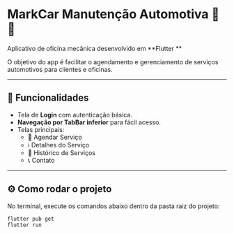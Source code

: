 # MarkCar Manutenção Automotiva 🚗🔧  
Aplicativo de oficina mecânica desenvolvido em **Flutter ** 

O objetivo do app é facilitar o agendamento e gerenciamento de serviços automotivos para clientes e oficinas.

---

## 📱 Funcionalidades
- Tela de **Login** com autenticação básica.  
- **Navegação por TabBar inferior** para fácil acesso.  
- Telas principais:  
  - 📅 Agendar Serviço  
  - ℹ️ Detalhes do Serviço  
  - 📜 Histórico de Serviços  
  - 📞 Contato  

---

## ⚙️ Como rodar o projeto
No terminal, execute os comandos abaixo dentro da pasta raiz do projeto:

```bash
flutter pub get
flutter run
